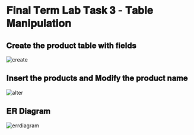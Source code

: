 # 𝐅𝐢𝐧𝐚𝐥 𝐓𝐞𝐫𝐦 𝐋𝐚𝐛 𝐓𝐚𝐬𝐤 𝟑 - 𝐓𝐚𝐛𝐥𝐞 𝐌𝐚𝐧𝐢𝐩𝐮𝐥𝐚𝐭𝐢𝐨𝐧

## 𝐂𝐫𝐞𝐚𝐭𝐞 𝐭𝐡𝐞 𝐩𝐫𝐨𝐝𝐮𝐜𝐭 𝐭𝐚𝐛𝐥𝐞 𝐰𝐢𝐭𝐡 𝐟𝐢𝐞𝐥𝐝𝐬
![create](https://github.com/user-attachments/assets/4b0472cb-b5b1-40fd-bf27-190b421c4f19)

## 𝐈𝐧𝐬𝐞𝐫𝐭 𝐭𝐡𝐞 𝐩𝐫𝐨𝐝𝐮𝐜𝐭𝐬 𝐚𝐧𝐝 𝐌𝐨𝐝𝐢𝐟𝐲 𝐭𝐡𝐞 𝐩𝐫𝐨𝐝𝐮𝐜𝐭 𝐧𝐚𝐦𝐞
![alter](https://github.com/user-attachments/assets/59460e13-d866-43ca-b365-3030742e5fd9)

## 𝐄𝐑 𝐃𝐢𝐚𝐠𝐫𝐚𝐦
![errdiagram](https://github.com/user-attachments/assets/21887b33-27c3-4768-903f-f1b5bba81968)


